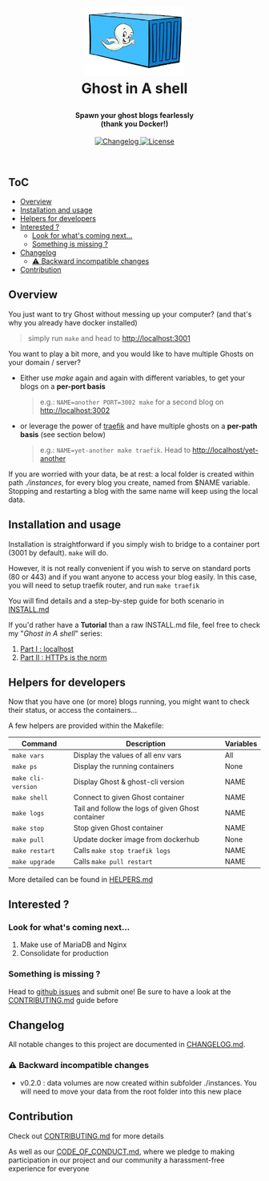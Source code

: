 <!-- markdownlint-disable -->
<h1 align="center" style="margin:1em">
  <img src="./docs/static/logo.png"
       alt="Ghost in A Shell"
       width="200">
    <br/> Ghost in A shell
</h1>

<h4 align="center">
  Spawn your ghost blogs fearlessly
  <br /> (thank you Docker!)
</h4>

<p align="center">
  <a href="https://github.com/ebreton/ghost-in-a-shell/blob/master/CHANGELOG.md">
    <img src="https://img.shields.io/github/release/ebreton/ghost-in-a-shell.svg"
         alt="Changelog">
  </a>
  <a href="https://github.com/ebreton/ghost-in-a-shell/blob/master/LICENSE">
    <img src="https://img.shields.io/badge/license-MIT-blue.svg"
         alt="License" />
  </a>
</p>
<br>

ToC
--

<!-- TOC -->

- [Overview](#overview)
- [Installation and usage](#installation-and-usage)
- [Helpers for developers](#helpers-for-developers)
- [Interested ?](#interested-)
    - [Look for what's coming next...](#look-for-whats-coming-next)
    - [Something is missing ?](#something-is-missing-)
- [Changelog](#changelog)
    - [:warning: Backward incompatible changes](#warning-backward-incompatible-changes)
- [Contribution](#contribution)

<!-- /TOC -->

## Overview

You just want to try Ghost without messing up your computer? (and that's why you already have docker installed)

> simply run `make` and head to <http://localhost:3001>

You want to play a bit more, and you would like to have multiple Ghosts on your domain / server?

* Either use *make* again and again with different variables, to get your blogs on a **per-port basis**
    > e.g.: `NAME=another PORT=3002 make` for a second blog on <http://localhost:3002>
* or leverage the power of [traefik](https://traefik.io) and have multiple ghosts on a **per-path basis** (see section below)
    > e.g.: `NAME=yet-another make traefik`. Head to <http://localhost/yet-another>

If you are worried with your data, be at rest: a local folder is created within path _./instances_, for every blog you create, named from $NAME variable. Stopping and restarting a blog with the same name will keep using the local data.

## Installation and usage

Installation is straightforward if you simply wish to bridge to a container port (3001 by default). `make` will do.

However, it is not really convenient if you wish to serve on standard ports (80 or 443) and if you want anyone to access your blog easily. In this case, you will need to setup traefik router, and run `make traefik`

You will find details and a step-by-step guide for both scenario in [INSTALL.md](./docs/INSTALL.md)

If you'd rather have a **Tutorial** than a raw INSTALL.md file, feel free to check my "_Ghost in A shell_" series:
1. [Part I : localhost](https://dev.to/ebreton/ghost-in-a-shell---part-i--localhost-5he9)
1. [Part II : HTTPs is the norm](https://dev.to/ebreton/ghost-in-a-shell---part-ii---https-is-the-norm-1jj4)

## Helpers for developers

Now that you have one (or more) blogs running, you might want to check their status, or access the containers...

A few helpers are provided within the Makefile:

Command | Description | Variables
---------|----------|---------
 `make vars` | Display the values of all env vars | All
 `make ps` | Display the running containers | None
 `make cli-version` | Display Ghost & ghost-cli version | NAME
 `make shell` | Connect to given Ghost container | NAME
 `make logs` | Tail and follow the logs of given Ghost container | NAME
 `make stop` | Stop given Ghost container | NAME
 `make pull` | Update docker image from dockerhub | None
 `make restart` | Calls `make stop traefik logs` | NAME
 `make upgrade` | Calls `make pull restart` | NAME

More detailed can be found in [HELPERS.md](./docs/HELPERS.md)

## Interested ? 

### Look for what's coming next...

1. Make use of MariaDB and Nginx
1. Consolidate for production

### Something is missing ?

Head to [github issues](https://github.com/ebreton/ghost-in-a-shell/issues) and submit one! Be sure to have a look at the [CONTRIBUTING.md](./docs/CONTRIBUTING.md) guide before


## Changelog

All notable changes to this project are documented in [CHANGELOG.md](./CHANGELOG.md).

### :warning: Backward incompatible changes

- v0.2.0 : data volumes are now created within subfolder ./instances. You will need to move your data from the root folder into this new place

## Contribution

Check out [CONTRIBUTING.md](./docs/CONTRIBUTING.md) for more details

As well as our [CODE_OF_CONDUCT.md](./docs/CODE_OF_CONDUCT.md), where we pledge to making participation in our project and our community a harassment-free experience for everyone
